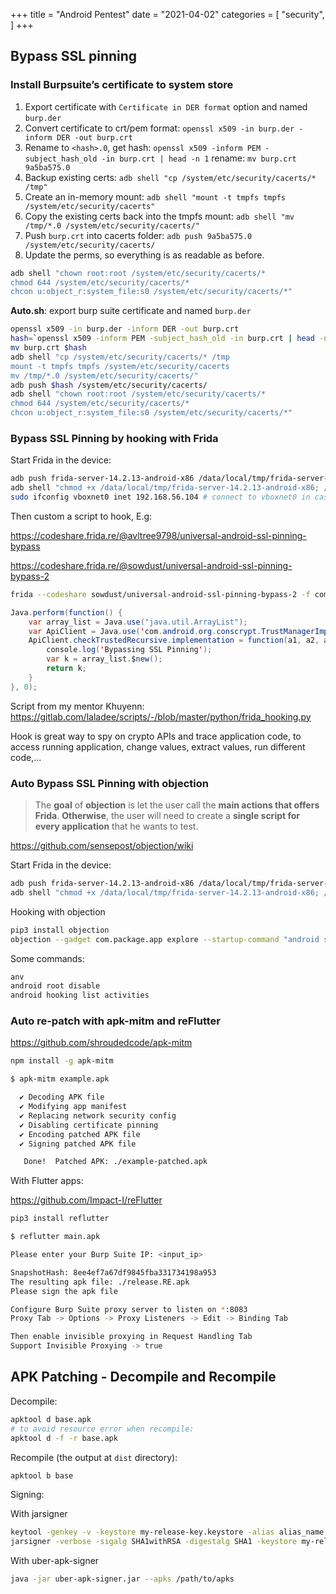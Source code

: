 +++
title = "Android Pentest"
date = "2021-04-02"
categories = [
    "security",
]
+++
## Bypass SSL pinning

### Install Burpsuite’s certificate to system store

1. Export certificate with `Certificate in DER format` option and named `burp.der`
2. Convert certificate to crt/pem format: `openssl x509 -in burp.der -inform DER -out burp.crt`
3. Rename to `<hash>.0`, get hash: `openssl x509 -inform PEM -subject_hash_old -in burp.crt | head -n 1`
rename: `mv burp.crt 9a5ba575.0`
4. Backup existing certs: `adb shell "cp /system/etc/security/cacerts/* /tmp"`
5. Create an in-memory mount: `adb shell "mount -t tmpfs tmpfs /system/etc/security/cacerts"`
6. Copy the existing certs back into the tmpfs mount: `adb shell "mv /tmp/*.0 /system/etc/security/cacerts/"` 
7. Push `burp.crt` into cacerts folder: `adb push 9a5ba575.0 /system/etc/security/cacerts/`
8. Update the perms, so everything is as readable as before.
```bash
adb shell "chown root:root /system/etc/security/cacerts/*
chmod 644 /system/etc/security/cacerts/*
chcon u:object_r:system_file:s0 /system/etc/security/cacerts/*"
```

**Auto.sh**: export burp suite certificate and named `burp.der`

```bash
openssl x509 -in burp.der -inform DER -out burp.crt
hash=`openssl x509 -inform PEM -subject_hash_old -in burp.crt | head -n 1`.0
mv burp.crt $hash
adb shell "cp /system/etc/security/cacerts/* /tmp
mount -t tmpfs tmpfs /system/etc/security/cacerts
mv /tmp/*.0 /system/etc/security/cacerts/"
adb push $hash /system/etc/security/cacerts/
adb shell "chown root:root /system/etc/security/cacerts/*
chmod 644 /system/etc/security/cacerts/*
chcon u:object_r:system_file:s0 /system/etc/security/cacerts/*"
```

### Bypass SSL Pinning by hooking with Frida

Start Frida in the device: 

```bash
adb push frida-server-14.2.13-android-x86 /data/local/tmp/frida-server-14.2.13-android-x86
adb shell "chmod +x /data/local/tmp/frida-server-14.2.13-android-x86; /data/local/tmp/frida-server-14.2.13-android-x86 &"
sudo ifconfig vboxnet0 inet 192.168.56.104 # connect to vboxnet0 in case linux not automatic connect
```

Then custom a script to hook, E.g:

https://codeshare.frida.re/@avltree9798/universal-android-ssl-pinning-bypass

https://codeshare.frida.re/@sowdust/universal-android-ssl-pinning-bypass-2

```bash
frida --codeshare sowdust/universal-android-ssl-pinning-bypass-2 -f com.android.vnsomthing
```

```java
Java.perform(function() {
    var array_list = Java.use("java.util.ArrayList");
    var ApiClient = Java.use('com.android.org.conscrypt.TrustManagerImpl');
    ApiClient.checkTrustedRecursive.implementation = function(a1, a2, a3, a4, a5, a6) {
        console.log('Bypassing SSL Pinning');
        var k = array_list.$new();
        return k;
    }
}, 0);
```

Script from my mentor Khuyenn: https://gitlab.com/laladee/scripts/-/blob/master/python/frida_hooking.py

Hook is great way to spy on crypto APIs and trace application code, to access running application, change values, extract values, run different code,...

### Auto Bypass SSL Pinning with objection

> The **goal** of **objection** is let the user call the **main actions that offers Frida**. **Otherwise**, the user will need to create a **single script for every application** that he wants to test.

https://github.com/sensepost/objection/wiki

Start Frida in the device:

```bash
adb push frida-server-14.2.13-android-x86 /data/local/tmp/frida-server-14.2.13-android-x86
adb shell "chmod +x /data/local/tmp/frida-server-14.2.13-android-x86; /data/local/tmp/frida-server-14.2.13-android-x86 &"
```

Hooking with objection

```bash
pip3 install objection
objection --gadget com.package.app explore --startup-command "android sslpinning disable"
```

Some commands:

```bash
anv
android root disable
android hooking list activities
```
### Auto re-patch with apk-mitm and reFlutter

https://github.com/shroudedcode/apk-mitm

```bash
npm install -g apk-mitm
```

```bash
$ apk-mitm example.apk

  ✔ Decoding APK file
  ✔ Modifying app manifest
  ✔ Replacing network security config
  ✔ Disabling certificate pinning
  ✔ Encoding patched APK file
  ✔ Signing patched APK file

   Done!  Patched APK: ./example-patched.apk
```

With Flutter apps:

https://github.com/Impact-I/reFlutter

```bash
pip3 install reflutter
```

```bash
$ reflutter main.apk

Please enter your Burp Suite IP: <input_ip>

SnapshotHash: 8ee4ef7a67df9845fba331734198a953
The resulting apk file: ./release.RE.apk
Please sign the apk file

Configure Burp Suite proxy server to listen on *:8083
Proxy Tab -> Options -> Proxy Listeners -> Edit -> Binding Tab

Then enable invisible proxying in Request Handling Tab
Support Invisible Proxying -> true
```



## APK Patching - Decompile and Recompile

Decompile:

```bash
apktool d base.apk
# to avoid resource error when recompile:
apktool d -f -r base.apk
```

Recompile (the output at `dist` directory):

```bash
apktool b base
```

Signing:

With jarsigner

```bash
keytool -genkey -v -keystore my-release-key.keystore -alias alias_name -keyalg RSA -keysize 2048 -validity 10000
jarsigner -verbose -sigalg SHA1withRSA -digestalg SHA1 -keystore my-release-key.keystore base.apk alias_name
```

With uber-apk-signer
```bash
java -jar uber-apk-signer.jar --apks /path/to/apks
```

